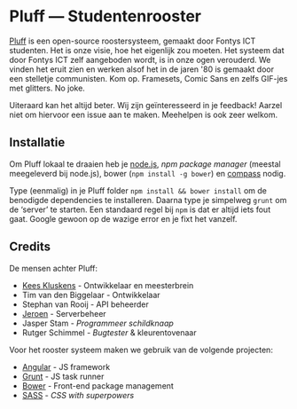 Pluff — Studentenrooster
========================

[Pluff](https://pluff.nl) is een open-source roostersysteem, gemaakt door Fontys ICT studenten. Het is onze visie, hoe het eigenlijk zou moeten. Het systeem dat door Fontys ICT zelf aangeboden wordt, is in onze ogen verouderd. We vinden het eruit zien en werken alsof het in de jaren '80 is gemaakt door een stelletje communisten. Kom op. Framesets, Comic Sans en zelfs GIF-jes met glitters. No joke.

Uiteraard kan het altijd beter. Wij zijn geïnteresseerd in je feedback! Aarzel niet om hiervoor een issue aan te maken. Meehelpen is ook zeer welkom.

## Installatie

Om Pluff lokaal te draaien heb je [node.js](http://nodejs.org/), _npm package manager_ (meestal meegeleverd bij node.js), bower (`npm install -g bower`) en [compass](http://compass-style.org/) nodig.

Type (eenmalig) in je Pluff folder `npm install && bower install` om de benodigde dependencies te installeren. Daarna type je simpelweg `grunt` om de ‘server’ te starten. Een standaard regel bij `npm` is dat er altijd iets fout gaat. Google gewoon op de wazige error en je fixt het vanzelf.

## Credits

De mensen achter Pluff:

- [Kees Kluskens](https://www.webduck.nl) - Ontwikkelaar en meesterbrein
- Tim van den Biggelaar - Ontwikkelaar
- Stephan van Rooij - API beheerder
- [Jeroen](https://www.laylo.nl) - Serverbeheer
- Jasper Stam - _Programmeer schildknaap_
- Rutger Schimmel - _Bugtester_ & kleurentovenaar

Voor het rooster systeem maken we gebruik van de volgende projecten:

- [Angular](https://angularjs.org/) - JS framework
- [Grunt](http://gruntjs.com/) - JS task runner
- [Bower](http://bower.io/) - Front-end package management
- [SASS](http://sass-lang.com/) - *CSS with superpowers*
